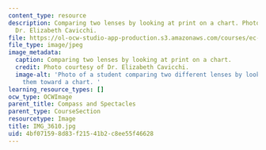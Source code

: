 ```yaml
---
content_type: resource
description: Comparing two lenses by looking at print on a chart. Photo courtesy of
  Dr. Elizabeth Cavicchi.
file: https://ol-ocw-studio-app-production.s3.amazonaws.com/courses/ec-050-recreate-experiments-from-history-inform-the-future-from-the-past-galileo-january-iap-2010/4bf071598d83f21541b2c8ee55f46628_IMG_3610.jpg
file_type: image/jpeg
image_metadata:
  caption: Comparing two lenses by looking at print on a chart.
  credit: Photo courtesy of Dr. Elizabeth Cavicchi.
  image-alt: 'Photo of a student comparing two different lenses by looking through
    them toward a chart. '
learning_resource_types: []
ocw_type: OCWImage
parent_title: Compass and Spectacles
parent_type: CourseSection
resourcetype: Image
title: IMG_3610.jpg
uid: 4bf07159-8d83-f215-41b2-c8ee55f46628
---
```

